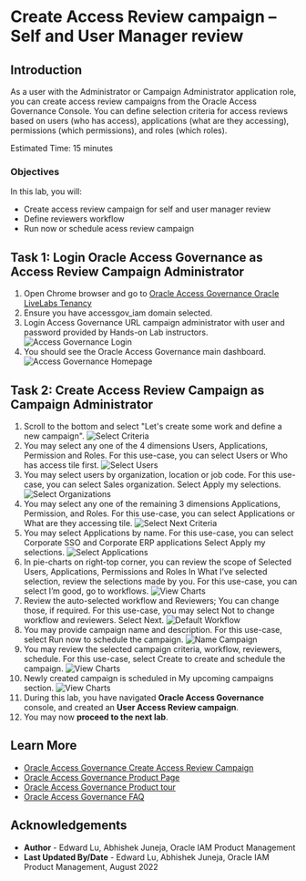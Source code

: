 # Create Access Review campaign – Self and User Manager review

## Introduction

As a user with the Administrator or Campaign Administrator application role, you can create access review campaigns from the Oracle Access Governance Console. You can define selection criteria for access reviews based on users (who has access), applications (what are they accessing), permissions (which permissions), and roles (which roles).

Estimated Time: 15 minutes

### Objectives

In this lab, you will:
* Create access review campaign for self and user manager review
* Define reviewers workflow
* Run now or schedule acess review campaign


## Task 1: Login Oracle Access Governance as Access Review Campaign Administrator

1. Open Chrome browser and go to [Oracle Access Governance Oracle LiveLabs Tenancy](https://accessgov-si-yzukikevdw6w.access-governance.us-ashburn-1.oci.oraclecloud.com/ui/)
2. Ensure you have accessgov_iam domain selected.
3. Login Access Governance URL campaign administrator with user and password provided by Hands-on Lab instructors.
	![Access Governance Login](images/ag-logon.png)
4. You should see the Oracle Access Governance main dashboard.
  ![Access Governance Homepage](images/ag-homepage.png)

## Task 2: Create Access Review Campaign as Campaign Administrator  
1. Scroll to the bottom and select "Let's create some work and define a new campaign".
  ![Select Criteria](images/create-campaign.png)
2. You may select any one of the 4 dimensions Users, Applications, Permission and Roles. For this use-case, you can select Users or Who has access tile first. 
  ![Select Users](images/select-dimensions.png)
3. You may select users by organization, location or job code. For this use-case, you can select Sales organization. Select Apply my selections.
  ![Select Organizations](images/select-users.png)
4. You may select any one of the remaining 3 dimensions Applications, Permission, and Roles. For this use-case, you can select Applications or What are they accessing tile.
  ![Select Next Criteria](images/select-next.png)
5. You may select Applications by name. For this use-case, you can select Corporate SSO and Corporate ERP applications Select Apply my selections.
  ![Select Applications](images/select-applications.png)
6. In pie-charts on right-top corner, you can review the scope of Selected Users, Applications, Permissions and Roles In What I’ve selected selection, review the selections made by you. For this use-case, you can select I’m good, go to workflows.
 ![View Charts](images/view-charts.png)
7. Review the auto-selected workflow and Reviewers; You can change those, if required. For this use-case, you may select Not to change workflow and reviewers. Select Next.
 ![Default Workflow](images/default-workflow.png)
8. You may provide campaign name and description. For this use-case, select Run now to schedule the campaign.
 ![Name Campaign](images/name-campaign.png)
9. You may review the selected campaign criteria, workflow, reviewers, schedule. For this use-case, select Create to create and schedule the campaign.
 ![View Charts](images/summary.png)
10. Newly created campaign is scheduled in My upcoming campaigns section.
 ![View Charts](images/view-created-campaign.png)
 11. During this lab, you have navigated **Oracle Access Governance** console, and created an **User Access Review campaign**.
 12. You may now **proceed to the next lab**. 

## Learn More

* [Oracle Access Governance Create Access Review Campaign](https://docs.oracle.com/en/cloud/paas/access-governance/pdapg/index.html)
* [Oracle Access Governance Product Page](https://www.oracle.com/security/cloud-security/access-governance/)
* [Oracle Access Governance Product tour](https://www.oracle.com/webfolder/s/quicktours/paas/pt-sec-access-governance/index.html)
* [Oracle Access Governance FAQ](https://www.oracle.com/security/cloud-security/access-governance/faq/)

## Acknowledgements
* **Author** - Edward Lu, Abhishek Juneja, Oracle IAM Product Management
* **Last Updated By/Date** - Edward Lu, Abhishek Juneja, Oracle IAM Product Management, August 2022
